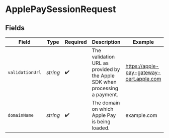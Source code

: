 # ApplePaySessionRequest


## Fields

| Field                                                                      | Type                                                                       | Required                                                                   | Description                                                                | Example                                                                    |
| -------------------------------------------------------------------------- | -------------------------------------------------------------------------- | -------------------------------------------------------------------------- | -------------------------------------------------------------------------- | -------------------------------------------------------------------------- |
| `validationUrl`                                                            | *string*                                                                   | :heavy_check_mark:                                                         | The validation URL as provided by the Apple SDK when processing a payment. | https://apple-pay-gateway-cert.apple.com                                   |
| `domainName`                                                               | *string*                                                                   | :heavy_check_mark:                                                         | The domain on which Apple Pay is being loaded.                             | example.com                                                                |